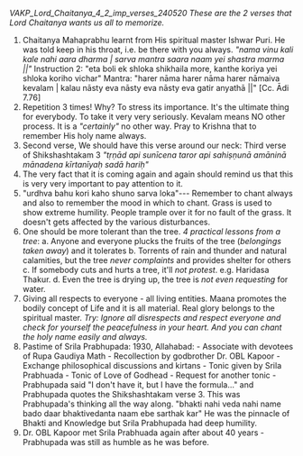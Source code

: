 *VAKP_Lord_Chaitanya_4_2_imp_verses_240520*
*These are the 2 verses that Lord Chaitanya wants us all to memorize.*

1. Chaitanya Mahaprabhu learnt from His spiritual master Ishwar Puri. He was told keep in his throat, i.e. be there with you always. *"nama vinu kali kale nahi aara dharma | sarva mantra saara naam yei shastra marma ||"* Instruction 2: "eta boli ek shloka shikhaila more, kanthe koriya yei shloka koriho vichar" Mantra:
"harer nāma harer nāma harer nāmaiva kevalam | kalau nāsty eva nāsty eva nāsty eva gatir anyathā ||" [Cc. Ādi 7.76]
2. Repetition 3 times! Why? To stress its importance. It's the ultimate thing for everybody. To take it very very seriously. Kevalam means NO other process. It is a *"certainly"* no other way. Pray to Krishna that to remember His holy name always.
3. Second verse, We should have this verse around our neck: Third verse of Shikshashtakam 3
*"tṛṇād api sunīcena taror api sahiṣṇunā amāninā mānadena kīrtanīyaḥ sadā hariḥ"*
4. The very fact that it is coming again and again should remind us that this is very very important to pay attention to it.
5. "urdhva bahu kori kaho shuno sarva loka"--- Remember to chant always and also to remember the mood in which to chant. Grass is used to show extreme humility. People trample over it for no fault of the grass. It doesn't gets affected by the various disturbances.
6. One should be more tolerant than the tree. *4 practical lessons from a tree*:
  a. Anyone and everyone plucks the fruits of the tree (*belongings taken away*) and it tolerates
  b. Torrents of rain and thunder and natural calamities, but the tree *never complaints* and provides shelter for others
  c. If somebody cuts and hurts a tree, it'll *not protest*. e.g. Haridasa Thakur.
  d. Even the tree is drying up, the tree is *not even requesting* for water.
7. Giving all respects to everyone - all living entities. Maana promotes the bodily concept of Life and it is all material. Real glory belongs to the spiritual master. *Try: Ignore all disrespects and respect everyone and check for yourself the peacefulness in your heart. And you can chant the holy name easily and always.*
8. Pastime of Srila Prabhupada: 1930, Allahabad: - Associate with devotees of Rupa Gaudiya Math - Recollection by godbrother Dr. OBL Kapoor - Exchange philosophical discussions and kirtans - Tonic given by Srila Prabhuada - Tonic of Love of Godhead - Request for another tonic -  Prabhupada said "I don't have it, but I have the formula..." and Prabhupada quotes the Shikshashtakam verse 3. This was Prabhupada's thinking all the way along. "bhakti nahi veda nahi name bado daar bhaktivedanta naam ebe sarthak kar" He was the pinnacle of Bhakti and Knowledge but Srila Prabhupada had deep humility.
9. Dr. OBL Kapoor met Srila Prabhuada again after about 40 years - Prabhupada was still as humble as he was before.
